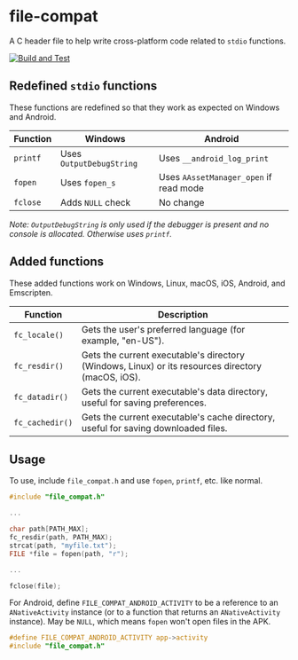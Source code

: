 # file-compat

A C header file to help write cross-platform code related to `stdio` functions.

[![Build and Test](https://github.com/brackeen/file-compat/actions/workflows/test.yml/badge.svg)](https://github.com/brackeen/file-compat/actions/workflows/test.yml)

## Redefined `stdio` functions
These functions are redefined so that they work as expected on Windows and Android.

| Function            | Windows                      | Android
|---------------------|------------------------------|----------------------------------------------
| `printf`            | Uses `OutputDebugString`     | Uses `__android_log_print`
| `fopen`             | Uses `fopen_s`               | Uses `AAssetManager_open` if read mode
| `fclose`            | Adds `NULL` check            | No change

*Note: `OutputDebugString` is only used if the debugger is present and no console is allocated. Otherwise uses `printf`.*


## Added functions
These added functions work on Windows, Linux, macOS, iOS, Android, and Emscripten.

| Function        | Description
|-----------------|-----------------------------------------------------------------------------------
| `fc_locale()`   | Gets the user's preferred language (for example, "en-US").
| `fc_resdir()`   | Gets the current executable's directory (Windows, Linux) or its resources directory (macOS, iOS).
| `fc_datadir()`  | Gets the current executable's data directory, useful for saving preferences.
| `fc_cachedir()` | Gets the current executable's cache directory, useful for saving downloaded files.

## Usage
To use, include `file_compat.h` and use `fopen`, `printf`, etc. like normal.

```C
#include "file_compat.h"

...

char path[PATH_MAX];
fc_resdir(path, PATH_MAX);
strcat(path, "myfile.txt");
FILE *file = fopen(path, "r");

...

fclose(file);
```

For Android, define `FILE_COMPAT_ANDROID_ACTIVITY` to be a reference to an `ANativeActivity` instance (or to a function that returns an `ANativeActivity` instance). May be `NULL`, which means `fopen` won't open files in the APK.

```C
#define FILE_COMPAT_ANDROID_ACTIVITY app->activity
#include "file_compat.h"
```
